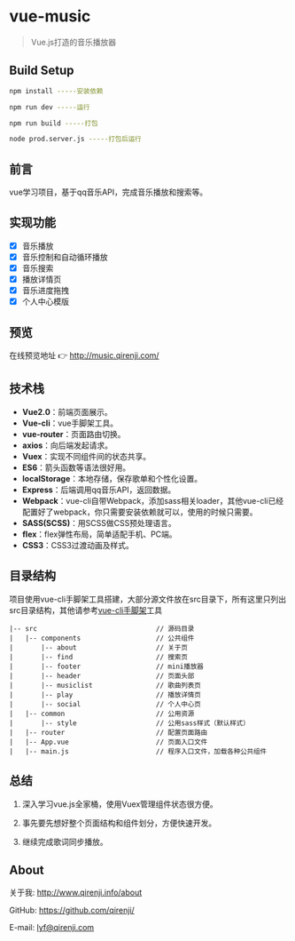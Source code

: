 # vue-music

> Vue.js打造的音乐播放器

## Build Setup

``` bash
npm install -----安装依赖

npm run dev -----运行

npm run build -----打包

node prod.server.js -----打包后运行
```

## 前言

vue学习项目，基于qq音乐API，完成音乐播放和搜索等。


## 实现功能
- [x] 音乐播放
- [x] 音乐控制和自动循环播放
- [x] 音乐搜索
- [x] 播放详情页
- [x] 音乐进度拖拽
- [x] 个人中心模版

## 预览
在线预览地址 👉 http://music.qirenji.com/

## 技术栈
- **Vue2.0**：前端页面展示。
- **Vue-cli**：vue手脚架工具。
- **vue-router**：页面路由切换。
- **axios**：向后端发起请求。
- **Vuex**：实现不同组件间的状态共享。
- **ES6**：箭头函数等语法很好用。
- **localStorage**：本地存储，保存歌单和个性化设置。
- **Express**：后端调用qq音乐API，返回数据。
- **Webpack**：vue-cli自带Webpack，添加sass相关loader，其他vue-cli已经配置好了webpack，你只需要安装依赖就可以，使用的时候只需要<style lang="scss"></style>。
- **SASS(SCSS)**：用SCSS做CSS预处理语言。
- **flex**：flex弹性布局，简单适配手机、PC端。
- **CSS3**：CSS3过渡动画及样式。

## 目录结构

项目使用vue-cli手脚架工具搭建，大部分源文件放在src目录下，所有这里只列出src目录结构，其他请参考[vue-cli手脚架](https://segmentfault.com/a/1190000007880723)工具
```
|-- src                              // 源码目录
|   |-- components                   // 公共组件
|       |-- about                    // 关于页
|       |-- find                     // 搜索页
|       |-- footer                   // mini播放器
|       |-- header                   // 页面头部
|       |-- musiclist                // 歌曲列表页
|       |-- play                     // 播放详情页
|       |-- social                   // 个人中心页
|   |-- common                       // 公用资源
|       |-- style                    // 公用sass样式（默认样式）
|   |-- router                       // 配置页面路由
|   |-- App.vue                      // 页面入口文件
|   |-- main.js                      // 程序入口文件，加载各种公共组件
```

## 总结

1. 深入学习vue.js全家桶，使用Vuex管理组件状态很方便。

2. 事先要先想好整个页面结构和组件划分，方便快速开发。

3. 继续完成歌词同步播放。

## About
关于我: http://www.qirenji.info/about

GitHub: https://github.com/qirenji/

E-mail: lyf@qirenji.com

